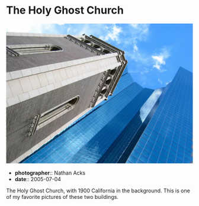 # The Holy Ghost Church

![A church bell tower made out of light-colored stone against a brilliant blue sky](assets/2005-07-04-the-holy-ghost-church.webp)

* **photographer**:: Nathan Acks  
* **date**:: 2005-07-04

The Holy Ghost Church, with 1900 California in the background. This is one of my favorite pictures of these two buildings.
